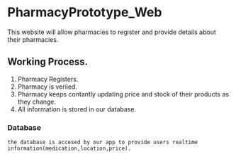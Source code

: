 # PharmacyPrototype_Web 

This website will allow pharmacies to register and provide details about their pharmacies.


## Working Process.

1. Pharmacy Registers.
2. Pharmacy is veriied.
3. Pharmacy keeps contantly updating price and stock of their products as they change.
4. All information is stored in our database.

### Database
    the database is accesed by our app to provide users realtime information(medication,location,price).
    


